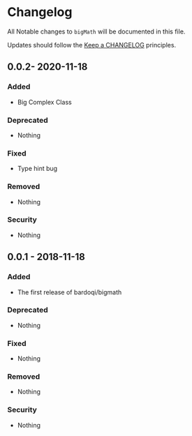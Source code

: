 # Changelog

All Notable changes to `bigMath` will be documented in this file.

Updates should follow the [Keep a CHANGELOG](http://keepachangelog.com/) principles.
## 0.0.2- 2020-11-18
### Added
- Big Complex Class

### Deprecated
- Nothing

### Fixed
- Type hint bug

### Removed
- Nothing

### Security
- Nothing


## 0.0.1 - 2018-11-18

### Added
- The first release of bardoqi/bigmath

### Deprecated
- Nothing

### Fixed
- Nothing

### Removed
- Nothing

### Security
- Nothing
